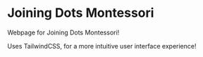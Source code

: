 # Joining Dots Montessori

Webpage for Joining Dots Montessori!

Uses TailwindCSS, for a more intuitive user interface experience!
